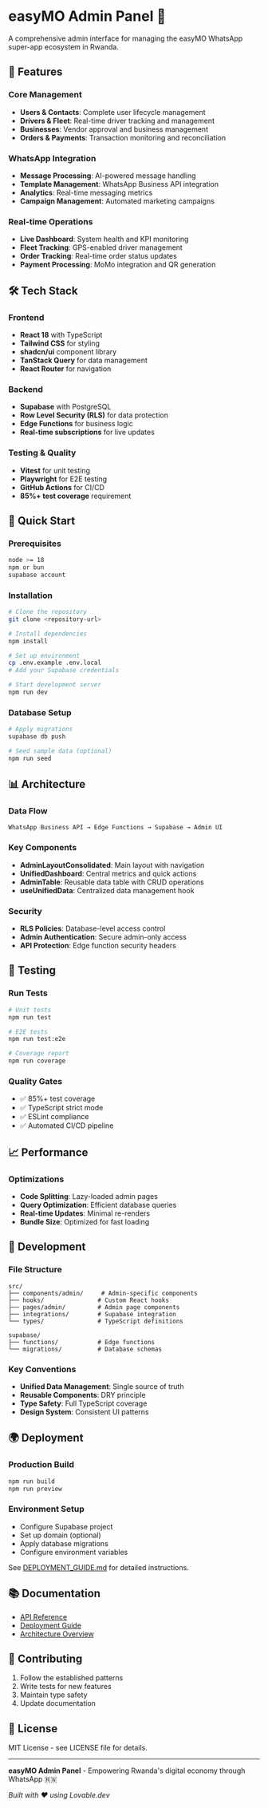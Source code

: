 # easyMO Admin Panel 🚀

A comprehensive admin interface for managing the easyMO WhatsApp super-app ecosystem in Rwanda.

## 🎯 Features

### Core Management
- **Users & Contacts**: Complete user lifecycle management
- **Drivers & Fleet**: Real-time driver tracking and management  
- **Businesses**: Vendor approval and business management
- **Orders & Payments**: Transaction monitoring and reconciliation

### WhatsApp Integration
- **Message Processing**: AI-powered message handling
- **Template Management**: WhatsApp Business API integration
- **Analytics**: Real-time messaging metrics
- **Campaign Management**: Automated marketing campaigns

### Real-time Operations
- **Live Dashboard**: System health and KPI monitoring
- **Fleet Tracking**: GPS-enabled driver management
- **Order Tracking**: Real-time order status updates
- **Payment Processing**: MoMo integration and QR generation

## 🛠️ Tech Stack

### Frontend
- **React 18** with TypeScript
- **Tailwind CSS** for styling
- **shadcn/ui** component library
- **TanStack Query** for data management
- **React Router** for navigation

### Backend
- **Supabase** with PostgreSQL
- **Row Level Security (RLS)** for data protection
- **Edge Functions** for business logic
- **Real-time subscriptions** for live updates

### Testing & Quality
- **Vitest** for unit testing
- **Playwright** for E2E testing
- **GitHub Actions** for CI/CD
- **85%+ test coverage** requirement

## 🚀 Quick Start

### Prerequisites
```bash
node >= 18
npm or bun
supabase account
```

### Installation
```bash
# Clone the repository
git clone <repository-url>

# Install dependencies
npm install

# Set up environment
cp .env.example .env.local
# Add your Supabase credentials

# Start development server
npm run dev
```

### Database Setup
```bash
# Apply migrations
supabase db push

# Seed sample data (optional)
npm run seed
```

## 📊 Architecture

### Data Flow
```
WhatsApp Business API → Edge Functions → Supabase → Admin UI
```

### Key Components
- **AdminLayoutConsolidated**: Main layout with navigation
- **UnifiedDashboard**: Central metrics and quick actions
- **AdminTable**: Reusable data table with CRUD operations
- **useUnifiedData**: Centralized data management hook

### Security
- **RLS Policies**: Database-level access control
- **Admin Authentication**: Secure admin-only access
- **API Protection**: Edge function security headers

## 🧪 Testing

### Run Tests
```bash
# Unit tests
npm run test

# E2E tests  
npm run test:e2e

# Coverage report
npm run coverage
```

### Quality Gates
- ✅ 85%+ test coverage
- ✅ TypeScript strict mode
- ✅ ESLint compliance
- ✅ Automated CI/CD pipeline

## 📈 Performance

### Optimizations
- **Code Splitting**: Lazy-loaded admin pages
- **Query Optimization**: Efficient database queries
- **Real-time Updates**: Minimal re-renders
- **Bundle Size**: Optimized for fast loading

## 🔧 Development

### File Structure
```
src/
├── components/admin/     # Admin-specific components
├── hooks/               # Custom React hooks  
├── pages/admin/         # Admin page components
├── integrations/        # Supabase integration
└── types/               # TypeScript definitions

supabase/
├── functions/           # Edge functions
└── migrations/          # Database schemas
```

### Key Conventions
- **Unified Data Management**: Single source of truth
- **Reusable Components**: DRY principle
- **Type Safety**: Full TypeScript coverage
- **Design System**: Consistent UI patterns

## 🌍 Deployment

### Production Build
```bash
npm run build
npm run preview
```

### Environment Setup
- Configure Supabase project
- Set up domain (optional)
- Apply database migrations
- Configure environment variables

See [DEPLOYMENT_GUIDE.md](docs/DEPLOYMENT_GUIDE.md) for detailed instructions.

## 📚 Documentation

- [API Reference](docs/API_REFERENCE.md)
- [Deployment Guide](docs/DEPLOYMENT_GUIDE.md)
- [Architecture Overview](docs/ARCHITECTURE.md)

## 🤝 Contributing

1. Follow the established patterns
2. Write tests for new features
3. Maintain type safety
4. Update documentation

## 📄 License

MIT License - see LICENSE file for details.

---

**easyMO Admin Panel** - Empowering Rwanda's digital economy through WhatsApp 🇷🇼

*Built with ❤️ using Lovable.dev*